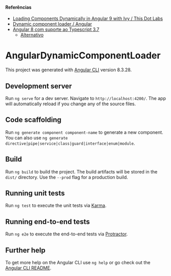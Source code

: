 #### Referências

- [Loading Components Dynamically in Angular 9 with Ivy / This Dot Labs](https://labs.thisdot.co/blog/loading-components-dynamically-in-angular-9-with-ivy)
- [Dynamic component loader / Angular](https://angular.io/guide/dynamic-component-loader)
- [Angular 8 com suporte ao Typescript 3.7](https://github.com/angular/angular-cli/issues/16071)
  - [Alternativo](https://medium.com/@andreizhamoida/typescript-3-7-1106a532e92c)

# AngularDynamicComponentLoader

This project was generated with [Angular CLI](https://github.com/angular/angular-cli) version 8.3.28.

## Development server

Run `ng serve` for a dev server. Navigate to `http://localhost:4200/`. The app will automatically reload if you change any of the source files.

## Code scaffolding

Run `ng generate component component-name` to generate a new component. You can also use `ng generate directive|pipe|service|class|guard|interface|enum|module`.

## Build

Run `ng build` to build the project. The build artifacts will be stored in the `dist/` directory. Use the `--prod` flag for a production build.

## Running unit tests

Run `ng test` to execute the unit tests via [Karma](https://karma-runner.github.io).

## Running end-to-end tests

Run `ng e2e` to execute the end-to-end tests via [Protractor](http://www.protractortest.org/).

## Further help

To get more help on the Angular CLI use `ng help` or go check out the [Angular CLI README](https://github.com/angular/angular-cli/blob/master/README.md).
